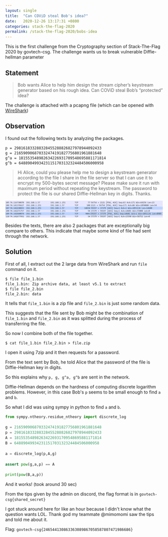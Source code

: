 ```yaml
---
layout: single
title:  "Can COViD steal Bob's idea?"
date:   2020-12-26 13:17:31 +0800
categories: stack-the-flag-2020
permalink: /stack-the-flag-2020/bobs-idea
---
```


This is the first challenge from the Cryptography section of Stack-The-Flag 2020 by govtech-csg. The challenge wants us to break vulnerable Diffie-hellman parameter

## Statement

>Bob wants Alice to help him design the stream cipher’s keystream generator based on his rough idea. Can COViD steal Bob’s “protected” idea?

The challenge is attached with a pcapng file (which can be opened with [WireShark](https://www.wireshark.org/))

## Observation

I found out the following texts by analyzing the packages.

```
p = 298161833288328455288826827978944092433
g = 216590906870332474191827756801961881648
g^a = 181553548982634226931709548695881171814
g^b = 64889049934231151703132324484506000958
```
>Hi Alice, could you please help me to design a keystream generator according to the file I share in the file server so that I can use it to encrypt my 500-bytes secret message? Please make sure it run with maximum period without repeating the keystream. The password to protect the file is our shared Diffie-Hellman key in digits. Thanks.

![Package length of No. 107 and 109 is exceptionally big](/images/stack-the-flag-2020/bobs_1.png)

Besides the texts, there are also 2 packages that are exceptionally big compare to others. This indicate that maybe some kind of file had sent through the network.

## Solution

First of all, I extract out the 2 large data from WireShark and run `file` command on it.

```shell
$ file file_1.bin
file_1.bin: Zip archive data, at least v5.1 to extract
$ file file_2.bin
file_2.bin: data
```

It tells that `file_1.bin` is a zip file and `file_2.bin` is just some random data.

This suggests that the file sent by Bob might be the combination of `file_1.bin` and `file_2.bin` as it was splitted during the process of transferring the file.

So now I combine both of the file together.

```shell
$ cat file_1.bin file_2.bin > file.zip
```

I open it using 7zip and it then requests for a password.

From the text sent by Bob, he told Alice that the password of the file is Diffie-Hellman key in digits.

So this explains why `p, g, g^a, g^b` are sent in the network.

Diffie-Hellman depends on the hardness of computing discrete logarithm problems. However, in this case Bob's `p` seems to be small enough to find `a` and `b`.

So what I did was using sympy in python to find `a` and `b`.

```python
from sympy.ntheory.residue_ntheory import discrete_log

g = 216590906870332474191827756801961881648
p = 298161833288328455288826827978944092433
A = 181553548982634226931709548695881171814
B = 64889049934231151703132324484506000958

a = discrete_log(p,A,g)

assert pow(g,a,p) == A

print(pow(B,a,p))
```

And it works! (took around 30 sec)

From the tips given by the admin on discord, the flag format is in `govtech-csg{shared_secret}`

I got stuck around here for like an hour because I didn't know what the question wants LOL. Thank god my teammate @mimomomi saw the tips and told me about it.

Flag:
`govtech-csg{246544130863363089867058587807471986686}`
